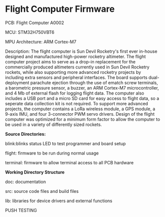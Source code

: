 <h1>Flight Computer Firmware</h1>

<p>PCB: Flight Computer A0002</p>
<p>MCU: STM32H750VBT6 </p>
<p>MPU Architecture: ARM Cortex-M7</p>

<p>Description: The flight computer is Sun Devil Rocketry's first ever in-house designed and manufactured high-power rocketry altimeter. The flight computer project aims to serve as a drop-in replacement for the commercially produced altimeters currently used in Sun Devil Rocketry rockets, while also supporting more advanced rocketry projects by including extra sensors and peripheral interfaces. The board supports dual-deployment parachute ejection through the use of ematch screw terminals, a barometric pressure sensor, a buzzer, an ARM Cortex-M7 microcontroller, and 4 Mb of external flash for logging flight data. The computer also includes a USB port and a micro SD card for easy access to flight data, so a seperate data collection kit is not required. To support more advanced projects, the computer contains a LoRa wireless module, a GPS module, a 9-axis IMU, and four 3-connector PWM servo drivers. Design of the flight computer was optimized for a minimum form factor to allow the computer to be used in a variety of differently sized rockets. </p>

<p><b>Source Directories:</b></p>
<p>
blink:blinks status LED to test programmer and board setup 

flight: firmware to be run during normal usage 

terminal: firmware to allow terminal access to all PCB hardware 
</p>

<p><b>Working Directory Structure</b></p>

<p>
doc: documentation

src: source code files and build files

lib: libraries for device drivers and external functions

PUSH TESTING
</p>
